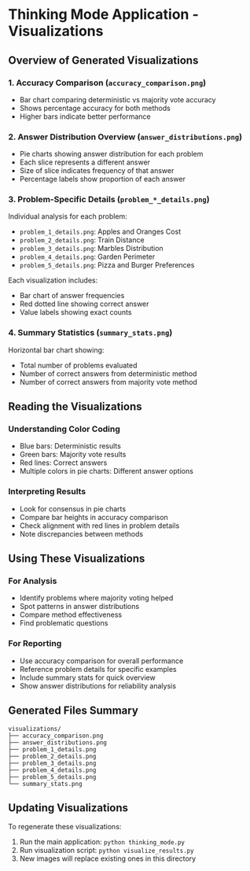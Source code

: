 # Thinking Mode Application - Visualizations

## Overview of Generated Visualizations

### 1. Accuracy Comparison (`accuracy_comparison.png`)
- Bar chart comparing deterministic vs majority vote accuracy
- Shows percentage accuracy for both methods
- Higher bars indicate better performance

### 2. Answer Distribution Overview (`answer_distributions.png`)
- Pie charts showing answer distribution for each problem
- Each slice represents a different answer
- Size of slice indicates frequency of that answer
- Percentage labels show proportion of each answer

### 3. Problem-Specific Details (`problem_*_details.png`)
Individual analysis for each problem:
- `problem_1_details.png`: Apples and Oranges Cost
- `problem_2_details.png`: Train Distance
- `problem_3_details.png`: Marbles Distribution
- `problem_4_details.png`: Garden Perimeter
- `problem_5_details.png`: Pizza and Burger Preferences

Each visualization includes:
- Bar chart of answer frequencies
- Red dotted line showing correct answer
- Value labels showing exact counts

### 4. Summary Statistics (`summary_stats.png`)
Horizontal bar chart showing:
- Total number of problems evaluated
- Number of correct answers from deterministic method
- Number of correct answers from majority vote method

## Reading the Visualizations

### Understanding Color Coding
- Blue bars: Deterministic results
- Green bars: Majority vote results
- Red lines: Correct answers
- Multiple colors in pie charts: Different answer options

### Interpreting Results
- Look for consensus in pie charts
- Compare bar heights in accuracy comparison
- Check alignment with red lines in problem details
- Note discrepancies between methods

## Using These Visualizations

### For Analysis
- Identify problems where majority voting helped
- Spot patterns in answer distributions
- Compare method effectiveness
- Find problematic questions

### For Reporting
- Use accuracy comparison for overall performance
- Reference problem details for specific examples
- Include summary stats for quick overview
- Show answer distributions for reliability analysis

## Generated Files Summary

```
visualizations/
├── accuracy_comparison.png
├── answer_distributions.png
├── problem_1_details.png
├── problem_2_details.png
├── problem_3_details.png
├── problem_4_details.png
├── problem_5_details.png
└── summary_stats.png
```

## Updating Visualizations

To regenerate these visualizations:
1. Run the main application: `python thinking_mode.py`
2. Run visualization script: `python visualize_results.py`
3. New images will replace existing ones in this directory